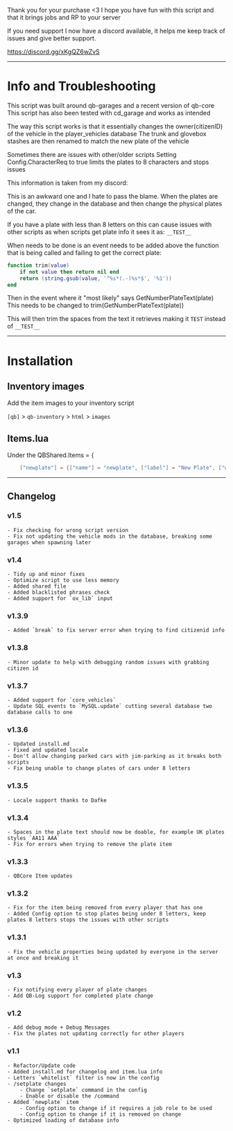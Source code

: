 Thank you for your purchase <3 I hope you have fun with this script and that it brings jobs and RP to your server

If you need support I now have a discord available, it helps me keep track of issues and give better support.

https://discord.gg/xKgQZ6wZvS

-------------------------------------------------------------------------------------------------
# Info and Troubleshooting
This script was built around qb-garages and a recent version of qb-core
This script has also been tested with cd_garage and works as intended

The way this script works is that it essentially changes the owner(citizenID) of the vehicle in the player_vehicles database
The trunk and glovebox stashes are then renamed to match the new plate of the vehicle

Sometimes there are issues with other/older scripts
Setting Config.CharacterReq to true limits the plates to 8 characters and stops issues

This information is taken from my discord:

This is an awkward one and I hate to pass the blame.
When the plates are changed, they change in the database and then change the physical plates of the car.

If you have a plate with less than 8 letters on this can cause issues with other scripts as when scripts get plate info it sees it as: `__TEST__`

When needs to be done is an event needs to be added above the function that is being called and failing to get the correct plate:
```lua
function trim(value)
    if not value then return nil end
    return (string.gsub(value, '^%s*(.-)%s*$', '%1'))
end
```

Then in the event where it "most likely" says GetNumberPlateText(plate)
This needs to be changed to trim(GetNumberPlateText(plate))

This will then trim the spaces from the text it retrieves making it `TEST` instead of `__TEST__`

-------------------------------------------------------------------------------------------------

# Installation

## Inventory images

Add the item images to your inventory script

`[qb]` > `qb-inventory` > `html` > `images`

## Items.lua

Under the QBShared.Items = {
```lua
	["newplate"] = {["name"] = "newplate", ["label"] = "New Plate", ["weight"] = 200, ["type"] = "item", ["image"] = "plate.png", ["unique"] = false, ["useable"] = true, ["shouldClose"] = true, ["combinable"] = nil, ["description"] = "" },
```
-------------------------------------------------------------------------------------------------

## Changelog

### v1.5
	- Fix checking for wrong script version
	- Fix not updating the vehicle mods in the database, breaking some garages when spawning later

### v1.4
	- Tidy up and minor fixes
	- Optimize script to use less memory
	- Added shared file
	- Added blacklisted phrases check
	- Added support for `ox_lib` input

### v1.3.9
	- Added `break` to fix server error when trying to find citizenid info

### v1.3.8
	- Minor update to help with debugging random issues with grabbing citizen id

### v1.3.7
	- Added support for `core_vehicles`
	- Update SQL events to `MySQL.update` cutting several database two database calls to one

### v1.3.6
	- Updated install.md
	- Fixed and updated locale
	- Don't allow changing parked cars with jim-parking as it breaks both scripts
	- Fix being unable to change plates of cars under 8 letters

### v1.3.5
    - Locale support thanks to Dafke

### v1.3.4
	- Spaces in the plate text should now be doable, for example UK plates styles `AA11 AAA`
	- Fix for errors when trying to remove the plate item

### v1.3.3
	- QBCore Item updates

### v1.3.2
	- Fix for the item being removed from every player that has one
	- Added Config option to stop plates being under 8 letters, keep plates 8 letters stops the issues with other scripts

### v1.3.1
	- Fix the vehicle properties being updated by everyone in the server at once and breaking it

### v1.3
	- Fix notifying every player of plate changes
	- Add QB-Log support for completed plate change

### v1.2
	- Add debug mode + Debug Messages
	- Fix the plates not updating correctly for other players

### v1.1
	- Refactor/Update code
	- Added install.md for changelog and item.lua info
	- Letters `whitelist` filter is now in the config
	- /setplate changes
		- Change `setplate` command in the config
		- Enable or disable the /command
	- Added `newplate` item
		- Config option to change if it requires a job role to be used
		- Config option to change if it is removed on change
	- Optimized loading of database info
